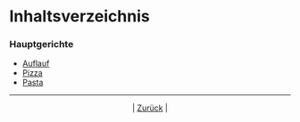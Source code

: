 # Inhaltsverzeichnis

### Hauptgerichte

- [Auflauf](021-Auflauf/index.md)
- [Pizza](022-Pizza/index.md)
- [Pasta](023-Pasta/index.md)



------

<p align="center">| <a href="../index.md">Zurück</a> |</p>